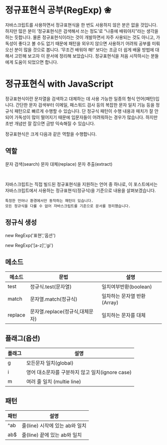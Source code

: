 # <h1>정규표현식 공부(RegExp) ❀</h1>

자바스크립트를 사용하면서 정규표현식을 한 번도 사용하지 않은 분은 없을 것입니다.
하지만 많은 분이 ‘정규표현식은 검색해서 쓰는 정도’로 “나중에 배워야지”라는 생각을 하는 듯합니다.
물론 정규표현식이라는 것이 개발하면서 자주 사용되는 것도 아니고, 가독성이 좋다고 볼 수도 없기 때문에 패턴을 외우지 않으면 사용하기 어려워 공부를 미뤄오신 분이 많을 것으로 봅니다.
‘무조건 배워야 해!’ 보다는 조금 더 쉽게 배울 방법에 대해서 고민해 보고자 이 문서에 정리해 보았습니다.
정규표현식을 처음 시작하시는 분들에게 도움이 되었으면 합니다.






<h1>정규표현식 with JavaScript</h1>

정규표현식이란 문자열을 검색하고 대체하는 데 사용 가능한 일종의 형식 언어(패턴)입니다.
간단한 문자 검색부터 이메일, 패스워드 검사 등의 복잡한 문자 일치 기능 등을 정규식 패턴으로 빠르게 수행할 수 있습니다.
단 정규식 패턴이 수행 내용과 매치가 잘 안 되어 가독성이 많이 떨어지기 때문에 입문자들이 어려워하는 경우가 많습니다.
하지만 초반 개념만 잘 잡으면 금방 익숙해질 수 있습니다.

정규표현식은 크게 다음과 같은 역할을 수행합니다.
## 역할 

문자 검색(search)
문자 대체(replace)
문자 추출(extract)

<br>

자바스크립트는 직접 빌드된 정규표현식을 지원하는 언어 중 하나로,
이 포스트에서는 자바스크립트에서 사용하는 정규표현식(정규식)을 기준으로 내용을 살펴보겠습니다.

```
특정한 언어나 환경에서만 동작하는 패턴이 있습니다.
모든 정규식을 다룰 수 없어 자바스크립트를 기준으로 문서를 정리했습니다.

```
## 정규식 생성
<!-- 생성자  -->
new RegExp('표현','옵션')<br>


new RegExp('[a-z]','gi')


## 메소드


메소드 | 문법 | 설명
--|--|--
test | 정규식.test(문자열) | 일치여부반환(boolean)
match | 문자열.match(정규식)|일차하는 문자열 반환(Array)
replace | 문자열.replace(정규식,대체문자) | 일치하는 문자를 대체

## 플래그(옵션)

플래그 | 설명
--|--
g | 모든문자 일치(global)
i | 영어 대소문자를 구분하지 않고 일치(ignore case)
m | 여러 줄 일치 (multie line)


## 패턴

패턴|설명
--|--
^ab | 줄(line) 시작에 있는 ab와 일치
ab$ | 줄(line) 끝에 있는 ab와 일치
